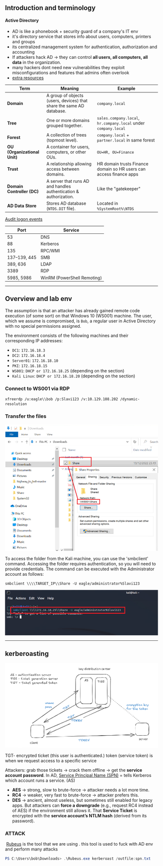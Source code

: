 ## Introduction and terminology

#### Active Directory 
- AD is like a phonebook + security guard of a company's IT env
- it's directory service that stores info about users, computers, printers and groups
- its centralized management system for authentication, authorization and accounting 
- If attackers hack AD → they can control **all users, all computers, all data** in the organization.  
- many hackers dont need new vulnerabilities they exploit misconfigurations and features that admins often overlook
- [extra resources](https://learn.microsoft.com/en-us/windows-server/identity/ad-ds/get-started/virtual-dc/active-directory-domain-services-overview)

|Term|Meaning|Example|
|---|---|---|
|**Domain**|A group of objects (users, devices) that share the same AD database.|`company.local`|
|**Tree**|One or more domains grouped together.|`sales.company.local`, `hr.company.local` under `company.local`|
|**Forest**|A collection of trees (topmost level).|`company.local` + `partner.local` in same forest|
|**OU (Organizational Unit)**|A container for users, computers, or other OUs.|`OU=HR, OU=Finance`|
|**Trust**|A relationship allowing access between domains.|HR domain trusts Finance domain so HR users can access finance apps|
|**Domain Controller (DC)**|A server that runs AD and handles authentication & authorization.|Like the "gatekeeper"|
|**AD Data Store**|Stores AD database (`NTDS.DIT` file).|Located in `%SystemRoot%\NTDS`|
[Audit logon events](https://learn.microsoft.com/en-us/previous-versions/windows/it-pro/windows-10/security/threat-protection/auditing/basic-audit-logon-events)

|Port|Service|
|---|---|
|53|DNS|
|88|Kerberos|
|135|RPC/WMI|
|137–139, 445|SMB|
|389, 636|LDAP|
|3389|RDP|
|5985, 5986|WinRM (PowerShell Remoting)|

---
## Overview and lab env

The assumption is that an attacker has already gained remote code execution (of some sort) on that Windows 10 (WS001) machine. The user, which we assume is compromised, is `Bob`, a regular user in Active Directory with no special permissions assigned.

The environment consists of the following machines and their corresponding IP addresses:

- `DC1`: `172.16.18.3`
- `DC2`: `172.16.18.4`
- `Server01`: `172.16.18.10`
- `PKI`: `172.16.18.15`
- `WS001`: `DHCP or 172.16.18.25` (depending on the section)
- `Kali Linux`: `DHCP or 172.16.18.20` (depending on the section)

### Connect to WS001 via RDP

```shell
xfreerdp /u:eagle\\bob /p:Slavi123 /v:10.129.108.202 /dynamic-resolution
```

### Transfer the files

![](attachments/Pasted%20image%2020250818123430.png)

To access the folder from the Kali machine, you can use the 'smbclient' command. Accessing the folder requires authentication, so you will need to provide credentials. The command can be executed with the Administrator account as follows:

```shell
smbclient \\\\TARGET_IP\\Share -U eagle/administrator%Slavi123
```

![](attachments/Pasted%20image%2020250818123709.png)

---

## kerberoasting 

![](attachments/Pasted%20image%2020250819060324.png)

TGT- encrypted ticket (this user is authenticated.)
token (service token) is when we request access to a specific service 

Attackers: grab those tickets → crack them offline → get the **service account password**.
In AD, [Service Principal Name (SPN)](https://learn.microsoft.com/en-us/windows/win32/ad/service-principal-names) = tells Kerberos which account runs a service. (AS)

- **AES** → strong, slow to brute-force → attacker needs a lot more time.
- **RC4** → weaker, very fast to brute-force → attacker prefers this.
- **DES** → ancient, almost useless, but sometimes still enabled for legacy apps.
But attackers can **force a downgrade** (e.g., request RC4 instead of AES) if the environment still allows it.
That **Service Ticket** is encrypted with the **service account’s NTLM hash** (derived from its password).

### ATTACK

 [Rubeus](https://github.com/GhostPack/Rubeus) is the tool that we are using . this tool is used to fuck with AD env and perform many attacks
```powershell
PS C:\Users\bob\Downloads> .\Rubeus.exe kerberoast /outfile:spn.txt
```

